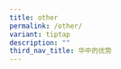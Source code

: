 ```yaml
---
title: other
permalink: /other/
variant: tiptap
description: ""
third_nav_title: 华中的优势
---
```

<p></p>